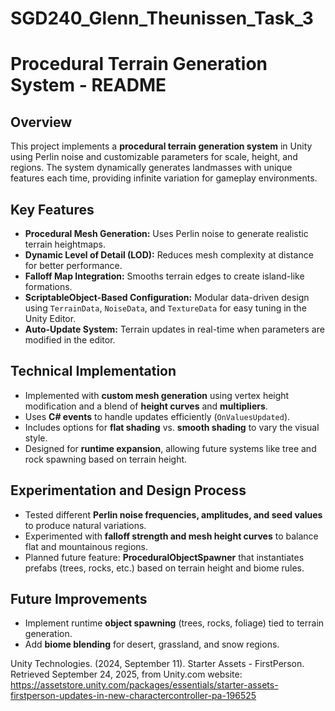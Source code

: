 # SGD240_Glenn_Theunissen_Task_3

# Procedural Terrain Generation System - README

## Overview

This project implements a **procedural terrain generation system** in Unity using Perlin noise and customizable parameters for scale, height, and regions. The system dynamically generates landmasses with unique features each time, providing infinite variation for gameplay environments.

## Key Features

* **Procedural Mesh Generation:** Uses Perlin noise to generate realistic terrain heightmaps.
* **Dynamic Level of Detail (LOD):** Reduces mesh complexity at distance for better performance.
* **Falloff Map Integration:** Smooths terrain edges to create island-like formations.
* **ScriptableObject-Based Configuration:** Modular data-driven design using `TerrainData`, `NoiseData`, and `TextureData` for easy tuning in the Unity Editor.
* **Auto-Update System:** Terrain updates in real-time when parameters are modified in the editor.

## Technical Implementation

* Implemented with **custom mesh generation** using vertex height modification and a blend of **height curves** and **multipliers**.
* Uses **C# events** to handle updates efficiently (`OnValuesUpdated`).
* Includes options for **flat shading** vs. **smooth shading** to vary the visual style.
* Designed for **runtime expansion**, allowing future systems like tree and rock spawning based on terrain height.

## Experimentation and Design Process

* Tested different **Perlin noise frequencies, amplitudes, and seed values** to produce natural variations.
* Experimented with **falloff strength and mesh height curves** to balance flat and mountainous regions.
* Planned future feature: **ProceduralObjectSpawner** that instantiates prefabs (trees, rocks, etc.) based on terrain height and biome rules.

## Future Improvements

* Implement runtime **object spawning** (trees, rocks, foliage) tied to terrain generation.
* Add **biome blending** for desert, grassland, and snow regions.


Unity Technologies. (2024, September 11). Starter Assets - FirstPerson. Retrieved September 24, 2025, from Unity.com website: https://assetstore.unity.com/packages/essentials/starter-assets-firstperson-updates-in-new-charactercontroller-pa-196525 
